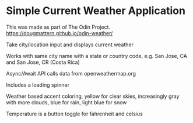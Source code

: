 # Simple Current Weather Application

This was made as part of The Odin Project. https://dougmattern.github.io/odin-weather/

Take city/location input and displays current weather

Works with same city name with a state or country code, e.g. San Jose, CA and San Jose, CR (Costa Rica)

Async/Await API calls data from openweathermap.org

Includes a loading spinner

Weather based accent coloring, yellow for clear skies, increasingly gray with more clouds, blue for rain, light blue for snow

Temperature is a button toggle for fahrenheit and celsius